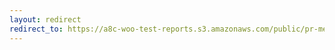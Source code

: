```yaml
---
layout: redirect
redirect_to: https://a8c-woo-test-reports.s3.amazonaws.com/public/pr-merge/41970/api/index.html
---
```

